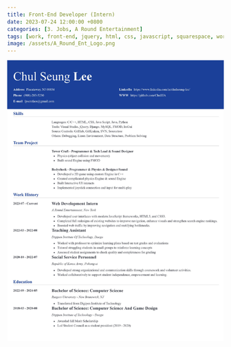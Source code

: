 ```yaml
---
title: Front-End Developer (Intern)
date: 2023-07-24 12:00:00 +0800
categories: [3. Jobs, A Round Entertainment]
tags: [work, front-end, jquery, html, css, javascript, squarespace, wordpress]     # TAG names should always be lowercase
image: /assets/A_Round_Ent_Logo.png
---
```


![img-description](/assets/ChulSeung_Lee_Resume.jpg)